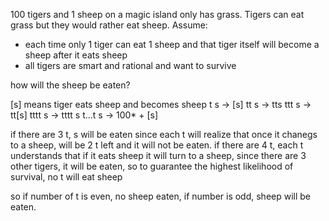 100 tigers and 1 sheep on a magic island only has grass. Tigers can eat grass but they would rather eat sheep. Assume:
- each time only 1 tiger can eat 1 sheep and that tiger itself will become a sheep after it eats sheep
- all tigers are smart and rational and want to survive

how will the sheep be eaten?

[s] means tiger eats sheep and becomes sheep
t s -> [s]
tt s -> tts
ttt s -> tt[s]
tttt s -> tttt s
t...t s -> 100* + [s]

if there are 3 t, s will be eaten since each t will realize that once it chanegs to a sheep, will be 2 t left and 
it will not be eaten.
if there are 4 t, each t understands that if it eats sheep it will turn to a sheep, since there are 3 other tigers, it 
will be eaten, so to guarantee the highest likelihood of survival, no t will eat sheep

so if number of t is even, no sheep eaten, if number is odd, sheep will be eaten.




